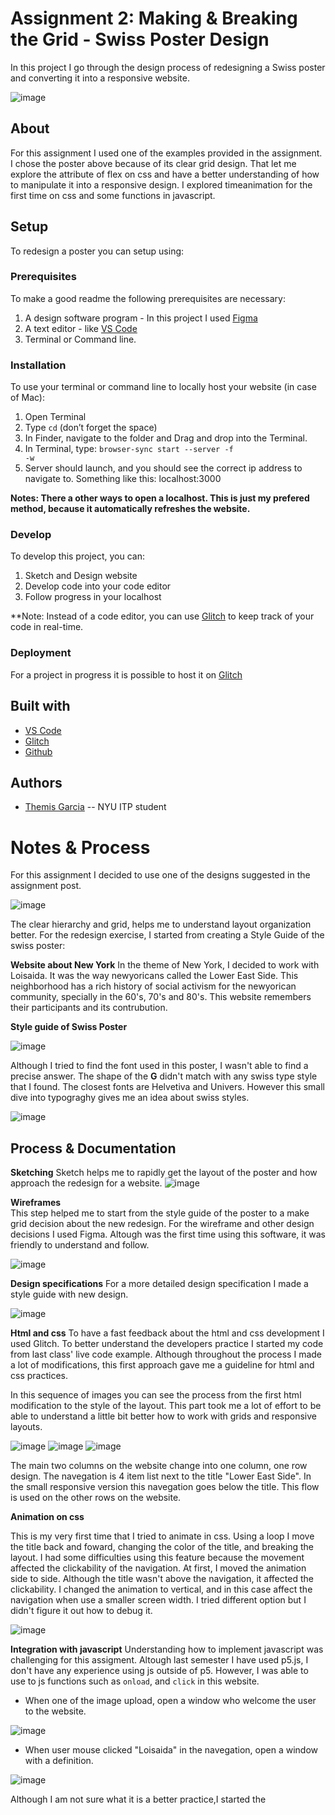 <!-- Every README should start with an H1 -->
# Assignment 2: Making &amp; Breaking the Grid - Swiss Poster Design
<!-- A one sentence description of the project or assignment -->
In this project I go through the design process of redesigning a Swiss poster and converting it into a responsive website.

![image](https://github.com/themiscadiz/Assignment2/blob/master/Images%20from%20Documentation/giphy1.gif?raw=true)

<!-- It is good practice to add an about or summary -->
## About

For this assignment I used one of the examples provided in the assignment. I chose the poster above because of its clear grid design. That let me explore the attribute of flex on css and have a better understanding of how to manipulate it into a responsive design. I explored timeanimation for the first time
on css and some functions in javascript.

<!-- It is essential to describe how to set up your project -->
## Setup
To redesign a poster you can setup using: 


<!-- Any knowledge or tools you will need before hand -->
### Prerequisites

To make a good readme the following prerequisites are necessary:
1. A design software program - In this project I used [Figma](https://figma.com/)
2. A text editor - like [VS Code](https://code.visualstudio.com/)
3. Terminal or Command line.

<!-- any installation needs should be defined -->
### Installation

To use your terminal or command line to locally host your website (in case of Mac):
1. Open Terminal 
2. Type <code>cd</code> (don’t forget the space)
3. In Finder, navigate to the folder and  Drag and drop into the Terminal.
4. In Terminal, type: <code>browser-sync start --server -f -w</code>
5. Server should launch, and you should see the correct ip address to navigate to.
   Something like this: localhost:3000

**Notes: There a other ways to open a localhost. This is just my prefered method, because it automatically refreshes the website.**

<!-- Write instructions on how to start working on your project -->
### Develop

To develop this project, you can:
1. Sketch and Design website
2. Develop code into your code editor
3. Follow progress in your localhost

**Note: Instead of a code editor, you can use [Glitch](https://glitch.com) to keep track of your code in real-time.

<!-- Notes about the deployment -->
### Deployment

For a project in progress it is possible to host it on [Glitch](https://glitch.com)
## Built with

* [VS Code](https://code.visualstudio.com/)
* [Glitch](https://glitch.com)
* [Github](https://github.com)

## Authors

* [Themis Garcia](https://github.com/themiscadiz) -- NYU ITP student

<!--## Code of Conduct

<!--Please read the [CODE OF CONDUCT](https://www.mozilla.org/en-US/about/governance/policies/participation/) 

<!--## License

<!--This is README template is licensed according to [Attribution 4.0 International (CC BY 4.0) ](https://creativecommons.org/licenses/by/4.0/)

<!-- thank and reference all the things that made your project happen -->
<!--## Acknowledgements

<!--* [Creative Commons](https://creativecommons.org/licenses/by/4.0/) for their licensing documentation
<!--* [Openmoji project](https://www.openmoji.org/library/#search=notebook&emoji=1F4D4) for their glyphs
<!--* [PurpleBooth's Readme Template](https://gist.github.com/PurpleBooth/109311bb0361f32d87a2)

***
***
***

<!-- For your assignments you might consider  -->
# Notes & Process
For this assignment I decided to use one of the designs suggested in the assignment post.

![image](https://github.com/themiscadiz/Assignment2/blob/master/Images%20from%20Documentation/1.png?raw=true)

The clear hierarchy and grid, helps me to understand layout organization better. For the redesign exercise, I started from creating a Style Guide of the swiss poster:

**Website about New York**
In the theme of New York, I decided to work with Loisaida. It was the way newyoricans called the Lower East Side. This neighborhood has a rich history of social activism for the newyorican community, specially in the 60's, 70's and 80's. This  website remembers their participants and its contrubution.

**Style guide of Swiss Poster**

![image](https://github.com/themiscadiz/Assignment2/blob/master/Images%20from%20Documentation/4.png?raw=true)

Although I tried to find the font used in this poster, I wasn't able to find a precise answer. The shape of the **G** didn't match with any swiss type style that I found. The closest fonts are Helvetiva and Univers. However this small dive into typograghy gives me an idea about swiss styles.

![image](https://github.com/themiscadiz/Assignment2/blob/master/Images%20from%20Documentation/2.png?raw=true)

<!-- How you built this project - Include images, gifs, and notes here -->
## Process & Documentation

**Sketching**
Sketch helps me to rapidly get the layout of the poster and how approach the redesign for a website.
![image](https://github.com/themiscadiz/Assignment2/blob/master/Images%20from%20Documentation/17.png?raw=true)

**Wireframes**  
This step helped me to start from the style guide of the poster to a make grid decision about the new redesign. For the wireframe and other design decisions I used Figma. Altough was the first time using this software, it was friendly to understand and follow.

![image](https://github.com/themiscadiz/Assignment2/blob/master/Images%20from%20Documentation/15.png?raw=true)

**Design specifications**
For a more detailed design specification I made a style guide with new design.

![image](https://github.com/themiscadiz/Assignment2/blob/master/Images%20from%20Documentation/16.png?raw=true)

**Html and css**
To have a fast feedback about the html and css development I used Glitch. To better understand the developers practice I started my code from last class' live code example. Although throughout the process I made a lot of modifications, this first approach gave me a guideline for html and css practices.

In this sequence of images you can see the process from the first html modification to the style of the layout. This part took me a lot of effort to be able to understand a little bit better how to work with grids and responsive layouts.

![image](https://github.com/themiscadiz/Assignment2/blob/master/Images%20from%20Documentation/7.png?raw=true)
![image](https://github.com/themiscadiz/Assignment2/blob/master/Images%20from%20Documentation/8.png?raw=true)
![image](https://github.com/themiscadiz/Assignment2/blob/master/Images%20from%20Documentation/9.png?raw=true)

The main two columns on the website change into one column, one row design. 
The navegation is 4 item list next to the title "Lower East Side". In the small responsive version this navegation goes below the title.
This flow is used on the other rows on the website.

**Animation on css**

This is my very first time that I tried to animate in css. Using a loop I move the title back and foward, changing the color of the title, and breaking the layout. I had some difficulties using this feature because the movement affected the clickability of the navigation. 
At first, I moved the animation side to side. Although the title wasn't above the navigation, it affected the clickability. I changed the animation to vertical, and in this case affect the navigation when use a smaller screen width. I tried different option but I didn't figure it out how to debug it.

![image](https://github.com/themiscadiz/Assignment2/blob/master/Images%20from%20Documentation/giphy1.gif?raw=true)


**Integration with javascript**
Understanding how to implement javascript was challenging for this assigment. Altough last semester I have used p5.js, I don't have any experience using js outside of p5.
However, I was able to use to js functions such as <code>onload</code>, and <code>click</code> in this website. 

   * When one of the image upload, open a window who welcome the user to the website.

![image](https://github.com/themiscadiz/Assignment2/blob/master/Images%20from%20Documentation/13.png?raw=true)


   * When user mouse clicked "Loisaida" in the navegation, open a window with a definition.
   

![image](https://github.com/themiscadiz/Assignment2/blob/master/Images%20from%20Documentation/14.png?raw=true)

Although I am not sure what it is a better practice,I started the <script> in html, then I moved the function into another file.

<!-- Any specific challenges or struggles documented -->
## Challenges & Struggles

Here I summarized some of the  challenges that I had completing this assigment and detailed above.

*Figuring out font-family of the swiss poster.
*Understanding how to manipulate or use javascript.
*Animation in css


<!-- Any questions you have -->
<!-- ## Questions -->

<!-- References for resources and inspiration -->
## References

* Loisaida -- Wikipedia [https://en.wikipedia.org/wiki/Alphabet_City,_Manhattan#Loisaida]()
